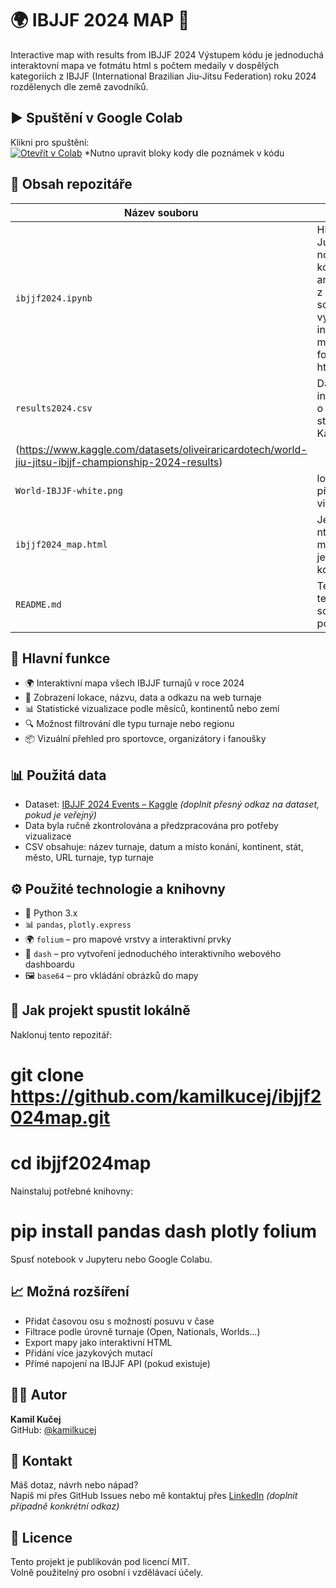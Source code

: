 # 🌍 IBJJF 2024 MAP 🥇

Interactive map with results from IBJJF 2024
Výstupem kódu je jednoduchá interaktovní mapa ve fotmátu html s počtem medaily v dospělých kategoriích z IBJJF (International Brazilian Jiu-Jitsu Federation) roku 2024 rozdělenych dle země zavodníků.



## ▶️ Spuštění v Google Colab

Klikni pro spuštění:  
[![Otevřít v Colab](https://colab.research.google.com/assets/colab-badge.svg)](https://colab.research.google.com/github/kamilkucej/ibjjf2024map/blob/main/ibjjf2024map.ipynb)
*Nutno upravit bloky kody dle poznámek v kódu


## 📖 Obsah repozitáře

| Název souboru             | Popis                                               |
|---------------------------|------------------------------------------------------|
| `ibjjf2024.ipynb`      | Hlavní Jupyter notebook s kódem pro analýzu dat z csv souboru a výstupem interaktivní mapy ve formátu html  |
| `results2024.csv`       | Dataset s informacemi o turnajích stažený z Kaggle 
(https://www.kaggle.com/datasets/oliveiraricardotech/world-jiu-jitsu-ibjjf-championship-2024-results)|
| `World-IBJJF-white.png`  | logo použité při vizualizaci                  |
| `ibjjf2024_map.html`     | Jednoduchá nteraktivní mapy, jenž je výstupem kodu |
| `README.md`               | Tento textový soubor s popisem                        |


## 🧠 Hlavní funkce

- 🌍 Interaktivní mapa všech IBJJF turnajů v roce 2024  
- 📍 Zobrazení lokace, názvu, data a odkazu na web turnaje  
- 📊 Statistické vizualizace podle měsíců, kontinentů nebo zemí  
- 🔍 Možnost filtrování dle typu turnaje nebo regionu  
- 📦 Vizuální přehled pro sportovce, organizátory i fanoušky  

## 📊 Použitá data

- Dataset: [IBJJF 2024 Events – Kaggle](https://www.kaggle.com/) *(doplnit přesný odkaz na dataset, pokud je veřejný)*  
- Data byla ručně zkontrolována a předzpracována pro potřeby vizualizace  
- CSV obsahuje: název turnaje, datum a místo konání, kontinent, stát, město, URL turnaje, typ turnaje  

## ⚙️ Použité technologie a knihovny

- 🐍 Python 3.x  
- 📊 `pandas`, `plotly.express`  
- 🌍 `folium` – pro mapové vrstvy a interaktivní prvky  
- 📱 `dash` – pro vytvoření jednoduchého interaktivního webového dashboardu  
- 🖼️ `base64` – pro vkládání obrázků do mapy  

## 🧰 Jak projekt spustit lokálně

Naklonuj tento repozitář:  
# git clone https://github.com/kamilkucej/ibjjf2024map.git  
# cd ibjjf2024map  

Nainstaluj potřebné knihovny:  
# pip install pandas dash plotly folium  

Spusť notebook v Jupyteru nebo Google Colabu.

## 📈 Možná rozšíření

- Přidat časovou osu s možností posuvu v čase  
- Filtrace podle úrovně turnaje (Open, Nationals, Worlds...)  
- Export mapy jako interaktivní HTML  
- Přidání více jazykových mutací  
- Přímé napojení na IBJJF API (pokud existuje)  

## 🧑‍💻 Autor

**Kamil Kučej**  
GitHub: [@kamilkucej](https://github.com/kamilkucej)

## 💬 Kontakt

Máš dotaz, návrh nebo nápad?  
Napiš mi přes GitHub Issues nebo mě kontaktuj přes [LinkedIn](https://www.linkedin.com/) *(doplnit případně konkrétní odkaz)*

## 📄 Licence

Tento projekt je publikován pod licencí MIT.  
Volně použitelný pro osobní i vzdělávací účely.
